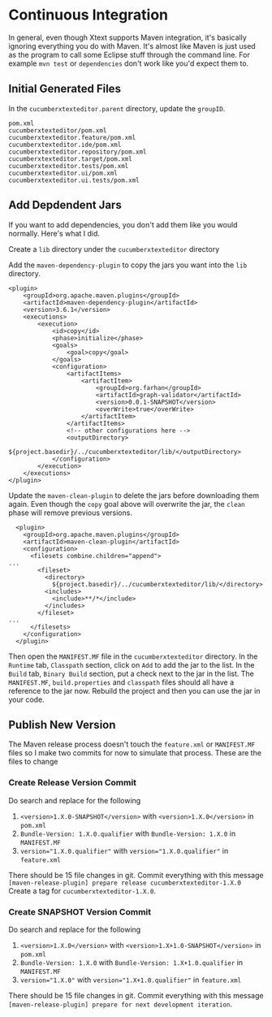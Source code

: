 # Continuous Integration

In general, even though Xtext supports Maven integration, it's basically ignoring everything you do with Maven.
It's almost like Maven is just used as the program to call some Eclipse stuff through the command line.
For example `mvn test` or `dependencies` don't work like you'd expect them to.

## Initial Generated Files

In the `cucumberxtexteditor.parent` directory, update the `groupID`.

```
pom.xml
cucumberxtexteditor/pom.xml
cucumberxtexteditor.feature/pom.xml
cucumberxtexteditor.ide/pom.xml
cucumberxtexteditor.repository/pom.xml
cucumberxtexteditor.target/pom.xml
cucumberxtexteditor.tests/pom.xml
cucumberxtexteditor.ui/pom.xml
cucumberxtexteditor.ui.tests/pom.xml
```

## Add Depdendent Jars

If you want to add dependencies, you don't add them like you would normally. 
Here's what I did.

Create a `lib` directory under the `cucumberxtexteditor` directory

Add the `maven-dependency-plugin` to copy the jars you want into the `lib` directory.

```
<plugin>
    <groupId>org.apache.maven.plugins</groupId>
    <artifactId>maven-dependency-plugin</artifactId>
    <version>3.6.1</version>
    <executions>
        <execution>
            <id>copy</id>
            <phase>initialize</phase>
            <goals>
                <goal>copy</goal>
            </goals>
            <configuration>
                <artifactItems>
                    <artifactItem>
                        <groupId>org.farhan</groupId>
                        <artifactId>graph-validator</artifactId>
                        <version>0.0.1-SNAPSHOT</version>
                        <overWrite>true</overWrite>
                    </artifactItem>
                </artifactItems>
                <!-- other configurations here -->
                <outputDirectory>
                    ${project.basedir}/../cucumberxtexteditor/lib/</outputDirectory>
            </configuration>
        </execution>
    </executions>
</plugin>
```

Update the `maven-clean-plugin` to delete the jars before downloading them again. 
Even though the `copy` goal above will overwrite the jar, the `clean` phase will remove previous versions.

```
  <plugin>
    <groupId>org.apache.maven.plugins</groupId>
    <artifactId>maven-clean-plugin</artifactId>
    <configuration>
      <filesets combine.children="append">
...
        <fileset>
          <directory>
            ${project.basedir}/../cucumberxtexteditor/lib/</directory>
          <includes>
            <include>**/*</include>
          </includes>
        </fileset>
...
      </filesets>
    </configuration>
  </plugin>
```

Then open the `MANIFEST.MF` file in the `cucumberxtexteditor` directory. 
In the `Runtime` tab, `Classpath` section, click on `Add` to add the jar to the list. 
In the `Build` tab, `Binary Build` section, put a check next to the jar in the list. 
The `MANIFEST.MF`, `build.properties` and `classpath` files should all have a reference to the jar now.
Rebuild the project and then you can use the jar in your code.

## Publish New Version

The Maven release process doesn't touch the `feature.xml` or `MANIFEST.MF` files so I make two commits for now to simulate that process. 
These are the files to change

### Create Release Version Commit

Do search and replace for the following
1. `<version>1.X.0-SNAPSHOT</version>` with `<version>1.X.0</version>` in `pom.xml`
2. `Bundle-Version: 1.X.0.qualifier` with `Bundle-Version: 1.X.0` in `MANIFEST.MF`
3. `version="1.X.0.qualifier"` with `version="1.X.0.qualifier"` in `feature.xml`

There should be 15 file changes in git. 
Commit everything with this message `[maven-release-plugin] prepare release cucumberxtexteditor-1.X.0`
Create a tag for `cucumberxtexteditor-1.X.0`.

### Create SNAPSHOT Version Commit

Do search and replace for the following
1. `<version>1.X.0</version>` with `<version>1.X+1.0-SNAPSHOT</version>` in `pom.xml`
2. `Bundle-Version: 1.X.0` with `Bundle-Version: 1.X+1.0.qualifier` in `MANIFEST.MF`
3. `version="1.X.0"` with `version="1.X+1.0.qualifier"` in `feature.xml`

There should be 15 file changes in git. 
Commit everything with this message `[maven-release-plugin] prepare for next development iteration`.
